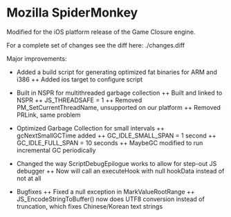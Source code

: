 # Mozilla SpiderMonkey

Modified for the iOS platform release of the Game Closure engine.

For a complete set of changes see the diff here: ./changes.diff

Major improvements:

+ Added a build script for generating optimized fat binaries for ARM and i386
++ Added ios target to configure script

+ Built in NSPR for multithreaded garbage collection
++ Built and linked to NSPR
++ JS_THREADSAFE = 1
++ Removed PM_SetCurrentThreadName, unsupported on our platform
++ Removed PRLink, same problem

+ Optimized Garbage Collection for small intervals
++ gcNextSmallGCTime added
++ GC_IDLE_SMALL_SPAN = 1 second
++ GC_IDLE_FULL_SPAN = 10 seconds
++ MaybeGC modified to run incremental GC periodically

+ Changed the way ScriptDebugEpilogue works to allow for step-out JS debugger
++ Now will call an executeHook with null hookData instead of not at all

+ Bugfixes
++ Fixed a null exception in MarkValueRootRange
++ JS_EncodeStringToBuffer() now does UTF8 conversion instead of truncation,
	which fixes Chinese/Korean text strings
